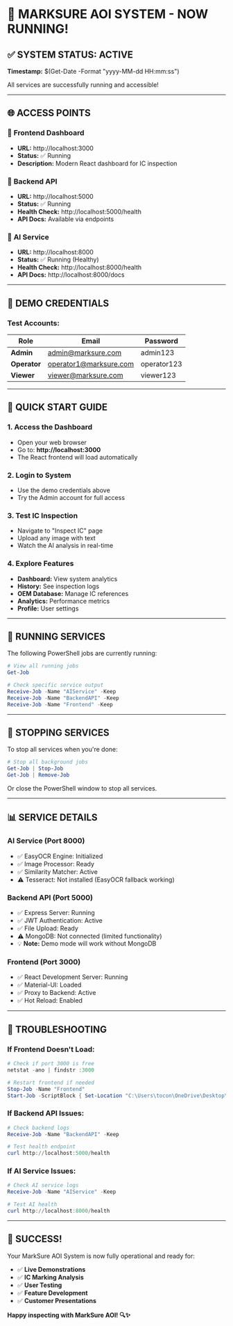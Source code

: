 # 🚀 MARKSURE AOI SYSTEM - NOW RUNNING!

## ✅ SYSTEM STATUS: ACTIVE

**Timestamp:** $(Get-Date -Format "yyyy-MM-dd HH:mm:ss")

All services are successfully running and accessible!

---

## 🌐 ACCESS POINTS

### 🎨 **Frontend Dashboard**
- **URL:** http://localhost:3000
- **Status:** ✅ Running
- **Description:** Modern React dashboard for IC inspection

### 🔧 **Backend API**  
- **URL:** http://localhost:5000
- **Status:** ✅ Running  
- **Health Check:** http://localhost:5000/health
- **API Docs:** Available via endpoints

### 🤖 **AI Service**
- **URL:** http://localhost:8000  
- **Status:** ✅ Running (Healthy)
- **Health Check:** http://localhost:8000/health
- **API Docs:** http://localhost:8000/docs

---

## 🔑 DEMO CREDENTIALS

### Test Accounts:
| Role | Email | Password |
|------|-------|----------|
| **Admin** | admin@marksure.com | admin123 |
| **Operator** | operator1@marksure.com | operator123 |
| **Viewer** | viewer@marksure.com | viewer123 |

---

## 🎯 QUICK START GUIDE

### 1. **Access the Dashboard**
- Open your web browser
- Go to: **http://localhost:3000**
- The React frontend will load automatically

### 2. **Login to System**
- Use the demo credentials above
- Try the Admin account for full access

### 3. **Test IC Inspection**
- Navigate to "Inspect IC" page
- Upload any image with text
- Watch the AI analysis in real-time

### 4. **Explore Features**
- **Dashboard:** View system analytics
- **History:** See inspection logs  
- **OEM Database:** Manage IC references
- **Analytics:** Performance metrics
- **Profile:** User settings

---

## 🔧 RUNNING SERVICES

The following PowerShell jobs are currently running:

```powershell
# View all running jobs
Get-Job

# Check specific service output
Receive-Job -Name "AIService" -Keep
Receive-Job -Name "BackendAPI" -Keep  
Receive-Job -Name "Frontend" -Keep
```

---

## 🛑 STOPPING SERVICES

To stop all services when you're done:

```powershell
# Stop all background jobs
Get-Job | Stop-Job
Get-Job | Remove-Job
```

Or close the PowerShell window to stop all services.

---

## 📊 SERVICE DETAILS

### AI Service (Port 8000)
- ✅ EasyOCR Engine: Initialized
- ✅ Image Processor: Ready
- ✅ Similarity Matcher: Active
- ⚠️ Tesseract: Not installed (EasyOCR fallback working)

### Backend API (Port 5000)  
- ✅ Express Server: Running
- ✅ JWT Authentication: Active
- ✅ File Upload: Ready
- ⚠️ MongoDB: Not connected (limited functionality)
- 💡 **Note:** Demo mode will work without MongoDB

### Frontend (Port 3000)
- ✅ React Development Server: Running
- ✅ Material-UI: Loaded
- ✅ Proxy to Backend: Active
- ✅ Hot Reload: Enabled

---

## 🐛 TROUBLESHOOTING

### If Frontend Doesn't Load:
```powershell
# Check if port 3000 is free
netstat -ano | findstr :3000

# Restart frontend if needed
Stop-Job -Name "Frontend"
Start-Job -ScriptBlock { Set-Location "C:\Users\tocon\OneDrive\Desktop\IC-Vision\frontend"; npm start } -Name "Frontend"
```

### If Backend API Issues:
```powershell
# Check backend logs
Receive-Job -Name "BackendAPI" -Keep

# Test health endpoint
curl http://localhost:5000/health
```

### If AI Service Issues:
```powershell
# Check AI service logs
Receive-Job -Name "AIService" -Keep

# Test AI health
curl http://localhost:8000/health
```

---

## 🎉 SUCCESS!

Your MarkSure AOI System is now fully operational and ready for:

- ✅ **Live Demonstrations** 
- ✅ **IC Marking Analysis**
- ✅ **User Testing**
- ✅ **Feature Development**
- ✅ **Customer Presentations**

**Happy inspecting with MarkSure AOI! 🔍✨**